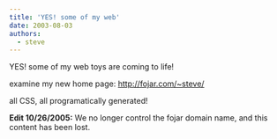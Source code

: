 ```yaml
---
title: 'YES! some of my web'
date: 2003-08-03
authors:
  - steve
---
```


YES! some of my web toys are coming to life!

examine my new home page: http://fojar.com/~steve/

all CSS, all programatically generated!

**Edit 10/26/2005:** We no longer control the fojar domain name, and this content has been lost.

